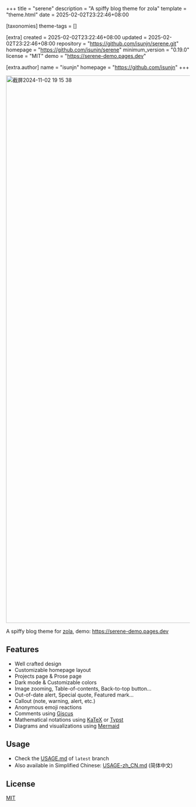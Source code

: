 
+++
title = "serene"
description = "A spiffy blog theme for zola"
template = "theme.html"
date = 2025-02-02T23:22:46+08:00

[taxonomies]
theme-tags = []

[extra]
created = 2025-02-02T23:22:46+08:00
updated = 2025-02-02T23:22:46+08:00
repository = "https://github.com/isunjn/serene.git"
homepage = "https://github.com/isunjn/serene"
minimum_version = "0.19.0"
license = "MIT"
demo = "https://serene-demo.pages.dev"

[extra.author]
name = "isunjn"
homepage = "https://github.com/isunjn"
+++        

<img width="1498" alt="截屏2024-11-02 19 15 38" src="https://github.com/user-attachments/assets/67a7907c-4845-4541-af83-0a31d0497808">

<br />

A spiffy blog theme for [zola](https://www.getzola.org), demo: <https://serene-demo.pages.dev>

## Features

- Well crafted design
- Customizable homepage layout
- Projects page & Prose page
- Dark mode & Customizable colors
- Image zooming, Table-of-contents, Back-to-top button...
- Out-of-date alert, Special quote, Featured mark...
- Callout (note, warning, alert, etc.)
- Anonymous emoji reactions
- Comments using [Giscus](https://giscus.app)
- Mathematical notations using [KaTeX](https://katex.org) or [Typst](https://typst.app)
- Diagrams and visualizations using [Mermaid](https://github.com/mermaid-js/mermaid)

## Usage

- Check the [USAGE.md](https://github.com/isunjn/serene/blob/latest/USAGE.md) of `latest` branch
- Also available in Simplified Chinese: [USAGE-zh_CN.md](https://github.com/isunjn/serene/blob/latest/USAGE-zh_CN.md) (简体中文)

## License

[MIT](https://github.com/isunjn/serene/blob/main/LICENSE)

        